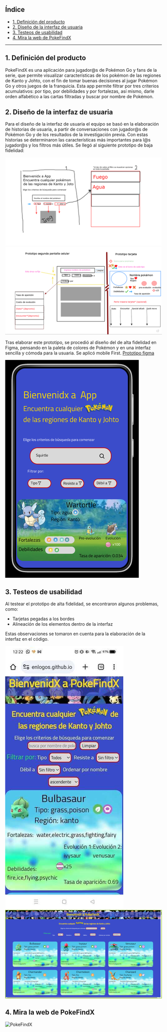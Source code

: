 
## Índice

* [1. Definición del producto](#1-Definición-del-producto)
* [2. Diseño de la interfaz de usuaria](#2-Diseño-de-la-interfaz-de-usuaria)
* [3. Testeos de usabilidad](#3-Testeos-de-usabilidad)
* [4. Mira la web de PokeFindX](#4-Mira-la-web-de-PokeFindX)

***

## 1. Definición del producto

PokeFindX es una aplicación para jugador@s de Pokémon Go y fans de la serie, que permite visualizar características de los pokémon de las regiones de Kanto y Johto, con el fin
de tomar buenas decisiones al jugar Pokémon Go y otros juegos de la franquicia. Esta app permite filtrar por tres criterios acumulativos: por tipo, por debilidades y por fortalezas, así mismo, darle orden alfabético a las cartas filtradas y buscar por nombre de Pokémon.

## 2. Diseño de la interfaz de usuaria

Para el diseño de la interfaz de usuaria el equipo se basó en la elaboración de historias de usuaria, a partir de conversaciones con jugador@s de Pokémon Go y de los resultados de la investigación previa. Con estas historias se determinaron las características más importantes para l@s jugador@s y los filtros más útiles. Se llegó al siguiente prototipo de baja fidelidad:

![Prot 1](https://github.com/PenLogos/DEV011-data-lovers/blob/main/Prototipo%20de%20baja%20fidelidad%20pantalla%201%20y%20pantalla%20de%20opciones%20de%20filtro.png)
![Prot 2](https://github.com/PenLogos/DEV011-data-lovers/blob/main/Prototipo%20(bf)%20segunda%20pantalla.png)

Tras elaborar este prototipo, se procedió al diseño del de alta fidelidad en Figma, pensando en la paleta de colores de Pokémon y en una interfaz sencilla y cómoda para la usuaria. Se aplicó mobile First. [Prototipo figma](https://www.figma.com/proto/g2wBlwyuuT77O7nmwL8O1r/Prototipo-de-alta-fidelidad?type=design&node-id=3-2&t=xNE7sVgTScXBJgoy-0&scaling=scale-down&page-id=0%3A1&starting-point-node-id=3%3A2)

![Prot-HF-imagen](https://github.com/PenLogos/DEV011-data-lovers/blob/main/Prot.%20alta.png)

## 3. Testeos de usabilidad

Al testear el prototipo de alta fidelidad, se encontraron algunos problemas, como:

- Tarjetas pegadas a los bordes
- Alineación de los elementos dentro de la interfaz

Estas observaciones se tomaron en cuenta para la elaboración de la interfaz en el código.

![Interfaz-celular](https://github.com/PenLogos/DEV011-data-lovers/blob/main/App%20on%20mobile.jpg)
![Interfaz-pc](https://github.com/PenLogos/DEV011-data-lovers/blob/main/Interfaz%20computador.png)

## 4. Mira la web de PokeFindX

![PokeFindX](https://penlogos.github.io/DEV011-data-lovers/)